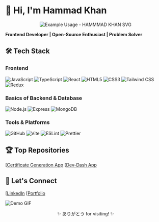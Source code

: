 # 👋 Hi, I'm Hammad Khan

<p align="center">
  <img src="https://readme-typing-svg.demolab.com/?lines=+$+whoami?+Hammad+Khan!&font=Fira%20Code&center=true&width=380&height=50&duration=4000&pause=1000" alt="Example Usage - HAMMMAD KHAN SVG">
</p>

**Frontend Developer | Open-Source Enthusiast | Problem Solver**

## 🛠️ Tech Stack

### Frontend
![JavaScript](https://img.shields.io/badge/-JavaScript-F7DF1E?logo=javascript&logoColor=black)
![TypeScript](https://img.shields.io/badge/-TypeScript-3178C6?logo=typescript&logoColor=white)
![React](https://img.shields.io/badge/-React-61DAFB?logo=react&logoColor=white)
![HTML5](https://img.shields.io/badge/-HTML5-E34F26?logo=html5&logoColor=white)
![CSS3](https://img.shields.io/badge/-CSS3-1572B6?logo=css3&logoColor=white)
![Tailwind CSS](https://img.shields.io/badge/-Tailwind_CSS-06B6D4?logo=tailwind-css&logoColor=white)
![Redux](https://img.shields.io/badge/-Redux-764ABC?logo=redux&logoColor=white)

### Basics of Backend & Database
![Node.js](https://img.shields.io/badge/-Node.js-339933?logo=node.js&logoColor=white)
![Express](https://img.shields.io/badge/-Express-000000?logo=express&logoColor=white)
![MongoDB](https://img.shields.io/badge/-MongoDB-47A248?logo=mongodb&logoColor=white)

### Tools & Platforms
![GitHub](https://img.shields.io/badge/-GitHub-181717?logo=github&logoColor=white)
![Vite](https://img.shields.io/badge/-Vite-646CFF?logo=vite&logoColor=white)
![ESLint](https://img.shields.io/badge/-ESLint-4B32C3?logo=eslint&logoColor=white)
![Prettier](https://img.shields.io/badge/-Prettier-F7B93E?logo=prettier&logoColor=black)

## 🏆 Top Repositories
[[Certificate Generation App](https://github.com/HamadKhanhehe/Certificate-App)
[[Dev-Dash App](https://github.com/HamadKhanhehe/dev-dash-app)

## 💬 Let's Connect
[[LinkedIn](https://www.linkedin.com/in/hamad-khan-b8646426a/)
[[Portfolio](https://portfolio-imhk.netlify.app/)

![Demo GIF](https://media.tenor.com/_c57eQ30AVoAAAAM/anime.gif) 
<div align="center">
  <p>✨ ありがとう for visiting! ✨</p>
</div>

